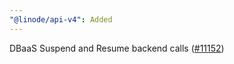 ```yaml
---
"@linode/api-v4": Added
---
```


DBaaS Suspend and Resume backend calls ([#11152](https://github.com/linode/manager/pull/11152))

